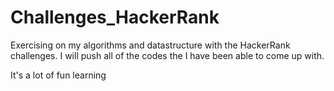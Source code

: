 # Challenges_HackerRank
Exercising on my algorithms and datastructure with the HackerRank challenges.
I will push all of the codes the I have been able to come up with.

It's a lot of fun learning
